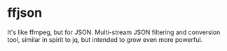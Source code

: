 # ffjson

It's like ffmpeg, but for JSON. Multi-stream JSON filtering and conversion tool,
similar in spirit to jq, but intended to grow even more powerful.
